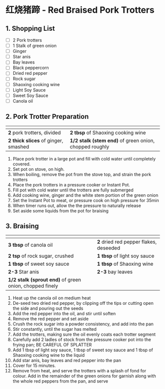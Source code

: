 # 红烧猪蹄 - Red Braised Pork Trotters

## 1. Shopping List
- [ ] 2 Pork trotters
- [ ] 1 Stalk of green onion
- [ ] Ginger
- [ ] Star anis
- [ ] Bay leaves
- [ ] Black peppercorn
- [ ] Dried red pepper
- [ ] Rock sugar
- [ ] Shaoxing cooking wine
- [ ] Light Soy Sauce
- [ ] Sweet Soy Sauce
- [ ] Canola oil

## 2. Pork Trotter Preparation
|<!-- -->|<!-- -->|
|---|---|
**2** pork trotters, divided|**2 tbsp** of Shaoxing cooking wine
**2 thick slices** of ginger, smashed|**1/2 stalk (stem end)** of green onion, chopped roughly

1. Place pork trotter in a large pot and fill with cold water until completely covered.
2. Set pot on stove, on high. 
3. When boiling, remove the pot from the stove top, and strain the pork trotters
4. Place the pork trotters in a pressure cooker or Instant Pot. 
5. Fill pot with cold water until the trotters are fully submerged
6. Add cooking wine, ginger and the white stem portion of the green onion
7. Set the Instant Pot to meat, or pressure cook on high pressure for 35min
8. When timer runs out, allow the the pressure to naturally release
9. Set aside some liquids from the pot for braising

## 3. Braising
|<!-- -->|<!-- -->|
|---|---|
**3 tbsp** of canola oil|**2** dried red pepper flakes, deseeded
**2 tsp** of rock sugar, crushed|**1 tbsp** of light soy sauce
**1 tbsp** of sweet soy sauce|**1 tbsp** of Shaoxing wine
**2-3** Star anis|**2-3** bay leaves
**1/2 stalk (sprout end)** of green onion, chopped finely|

1. Heat up the canola oil on medium heat
2. De-seed two dried red pepper, by clipping off the tips or cutting open the side and pouring out the seeds
3. Add the red pepper into the oil, and stir until soften
4. Remove the red pepper and set aside
5. Crush the rock sugar into a powder consistency, and add into the pan
6. Stir constantly, until the sugar has melted
7. Add the trotters, making sure the oil evenly coats each trotter segment
8. Carefully add 2 ladles of stock from the pressure cooker pot into the frying pan; BE CAREFUL OF SPLATTER
9. Add 1 tbsp of light soy sauce, 1 tbsp of sweet soy sauce and 1 tbsp of Shaoxing cooking wine to the liquid
10. Add star anis, bay leaves and red pepper into the pan
11. Cover for 15 minutes.
12. Remove from heat, and serve the trotters with a splash of fond for colour. Add in the remainder of the green onions for garnish along with the whole red peppers from the pan, and serve
